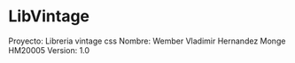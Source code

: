 # LibVintage
Proyecto: Libreria vintage css
Nombre: Wember Vladimir Hernandez Monge HM20005
Version: 1.0
